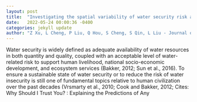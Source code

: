 ```yaml
---
layout: post
title:  "Investigating the spatial variability of water security risk and its driving mechanisms in China using machine learning"
date:   2022-05-24 00:00:36 -0400
categories: jekyll update
author: "Z Xu, L Cheng, P Liu, Q Hou, S Cheng, S Qin, L Liu - Journal of Cleaner , 2022"
---
```

Water security is widely defined as adequate availability of water resources in both quantity and quality, coupled with an acceptable level of water-related risk to support human livelihood, national socio-economic development, and ecosystem services (Bakker, 2012; Sun et al., 2016). To ensure a sustainable state of water security or to reduce the risk of water insecurity is still one of fundamental topics relative to human civilization over the past decades (Vrsmarty et al., 2010; Cook and Bakker, 2012;  Cites:   Why Should I Trust You? : Explaining the Predictions of Any